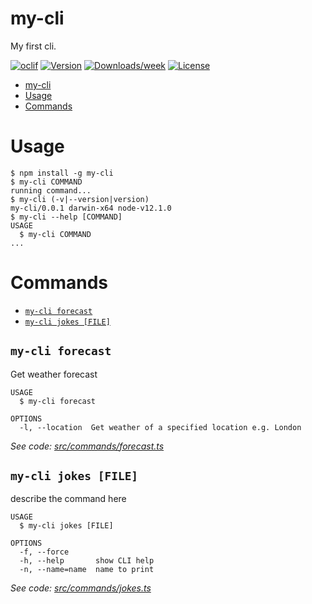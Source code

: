 # my-cli

My first cli.

[![oclif](https://img.shields.io/badge/cli-oclif-brightgreen.svg)](https://oclif.io)
[![Version](https://img.shields.io/npm/v/my-cli.svg)](https://npmjs.org/package/my-cli)
[![Downloads/week](https://img.shields.io/npm/dw/my-cli.svg)](https://npmjs.org/package/my-cli)
[![License](https://img.shields.io/npm/l/my-cli.svg)](https://github.com/TaniyaAmidon//blob/master/package.json)

<!-- toc -->
* [my-cli](#my-cli)
* [Usage](#usage)
* [Commands](#commands)
<!-- tocstop -->

# Usage

<!-- usage -->
```sh-session
$ npm install -g my-cli
$ my-cli COMMAND
running command...
$ my-cli (-v|--version|version)
my-cli/0.0.1 darwin-x64 node-v12.1.0
$ my-cli --help [COMMAND]
USAGE
  $ my-cli COMMAND
...
```
<!-- usagestop -->

# Commands

<!-- commands -->
* [`my-cli forecast`](#my-cli-forecast)
* [`my-cli jokes [FILE]`](#my-cli-jokes-file)

## `my-cli forecast`

Get weather forecast

```
USAGE
  $ my-cli forecast

OPTIONS
  -l, --location  Get weather of a specified location e.g. London
```

_See code: [src/commands/forecast.ts](https://github.com/TaniyaAmidon/cli-tool/blob/v0.0.1/src/commands/forecast.ts)_

## `my-cli jokes [FILE]`

describe the command here

```
USAGE
  $ my-cli jokes [FILE]

OPTIONS
  -f, --force
  -h, --help       show CLI help
  -n, --name=name  name to print
```

_See code: [src/commands/jokes.ts](https://github.com/TaniyaAmidon/cli-tool/blob/v0.0.1/src/commands/jokes.ts)_
<!-- commandsstop -->
